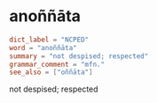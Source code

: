 # anoññāta

``` toml
dict_label = "NCPED"
word = "anoññāta"
summary = "not despised; respected"
grammar_comment = "mfn."
see_also = ["oññāta"]
```

not despised; respected

